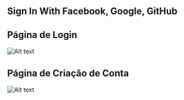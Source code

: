 ## Sign In With Facebook, Google, GitHub ##
## Página de Login ##
![Alt text](image.png)

## Página de Criação de Conta ##
![Alt text](image-1.png)